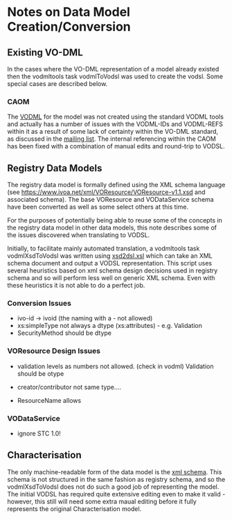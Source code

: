 Notes on Data Model Creation/Conversion
========================================


Existing VO-DML
---------------
In the cases where the VO-DML representation of a model already existed then the vodmltools
task vodmlToVodsl was used to create the vodsl. Some special cases are described below.

### CAOM
The [VODML](https://raw.githubusercontent.com/opencadc/caom2/master/caom2-dm/src/main/resources/CAOM-2.4-vodml.xml) for the 
model was not created using the standard VODML tools and actually has a number of 
issues with the VODML-IDs and VODML-REFS within it as a result of some lack of certainty within the VO-DML standard, as discussed in the [mailing list](http://mail.ivoa.net/pipermail/dm/2023-March/006364.html). The internal referencing within the CAOM has been fixed with a combination of manual edits and round-trip to VODSL.


Registry Data Models
--------------------

The registry data model is formally defined using the XML schema language
(see https://www.ivoa.net/xml/VOResource/VOResource-v1.1.xsd and associated schema).
The base VOResource and VODataService schema have been converted as well as some select others at this time.

For the purposes of potentially being able to reuse some of the concepts in
the registry data model in other data models, this note describes some of the issues
discovered when translating to VODSL.

Initially, to facilitate mainly automated translation, a vodmltools task vodmlXsdToVodsl was written using 
[xsd2dsl.xsl](https://github.com/ivoa/vo-dml/blob/master/tools/xslt/xsd2dsl.xsl) which can take an XML schema document and output a VODSL representation.
This script uses several heuristics based on xml schema design decisions used in registry
schema and so will perform less well on generic XML schema. Even with these
heuristics it is not able to do a perfect job.


### Conversion Issues

* ivo-id -> ivoid (the naming with a - not allowed)
* xs:simpleType not always a dtype (xs:attributes) - e.g. Validation
* SecurityMethod should be dtype


### VOResource Design Issues

* validation levels as numbers not allowed. (check in vodml) Validation should be otype

* creator/contributor not same type....

* ResourceName allows


### VODataService

* ignore STC 1.0!

Characterisation
----------------

The only machine-readable form of the data model is the [xml schema](https://www.ivoa.net/xml/Characterisation/Characterisation-v1.11.xsd). This schema is not structured in the same fashion as registry schema, and so the vodmlXsdToVodsl does not do such
a good job of representing the model. The initial VODSL has required quite extensive editing 
even to make it valid - however, this still will need some extra maual editing before it fully represents the original Characterisation model.


